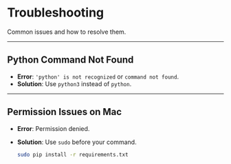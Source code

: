 # Troubleshooting

Common issues and how to resolve them.

---

## Python Command Not Found

- **Error**: `'python' is not recognized` or `command not found`.
- **Solution**: Use `python3` instead of `python`.

---

## Permission Issues on Mac

- **Error**: Permission denied.
- **Solution**: Use `sudo` before your command.

  ```bash
  sudo pip install -r requirements.txt
